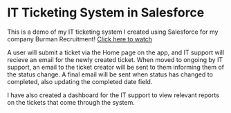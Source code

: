 # IT Ticketing System in Salesforce

This is a demo of my IT ticketing system I created using Salesforce for my company Burman Recruitment! [Click here to watch](https://github.com/billystrange20/ITTicketingSystemSalesforce/blob/main/IT%20Ticketing%20System%20Demo.mp4) 

A user will submit a ticket via the Home page on the app, and IT support will recieve an email for the newly created ticket. When moved to ongoing by IT support, an email to the ticket creator will be sent to them informing them of the status change. A final email will be sent when status has changed to completed, also updating the completed date field.

I have also created a dashboard for the IT support to view relevant reports on the tickets that come through the system.
